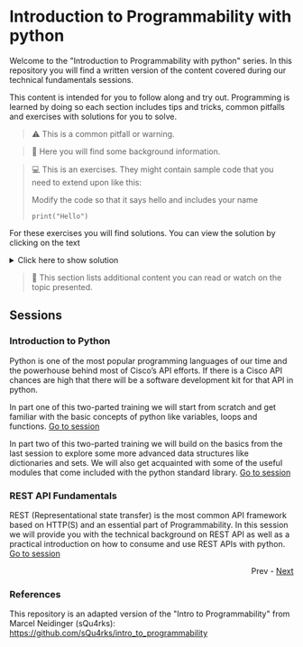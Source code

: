 # Introduction to Programmability with python

Welcome to the "Introduction to Programmability with python" series. In this repository you will find a written version of the content covered during our technical fundamentals sessions.

This content is intended for you to follow along and try out. Programming is learned by doing so each section includes tips and tricks, common pitfalls and exercises with solutions for you to solve. 

> :warning: This is a common pitfall or warning.

> :wrench: Here you will find some background information.

> :computer: This is an exercises. They might contain sample code that you need to extend upon like this:
> 
> Modify the code so that it says hello and includes your name
> ```python3
> print("Hello")
> ```

For these exercises you will find solutions. You can view the solution by clicking on the text

<details>
  <summary>Click here to show solution</summary>
  
  ```python3
  print("Hello Marcel")
  ```
</details>

> :rocket: This section lists additional content you can read or watch on the topic
> presented. 

## Sessions

### Introduction to Python
Python is one of the most popular programming languages of our time and the powerhouse behind most of Cisco’s API efforts. If there is a Cisco API chances are high that there will be a software development kit for that API in python. 

In part one of this two-parted training we will start from scratch and get familiar with the basic concepts of python like variables, loops and functions.
[Go to session](sessions/python_one/Readme.md)

In part two of this two-parted training we will build on the basics from the last session to explore some more advanced data structures like dictionaries and sets. We will also get acquainted with some of the useful modules that come included with the python standard library. [Go to session](sessions/python_two/Readme.md)

### REST API Fundamentals
REST (Representational state transfer) is the most common API framework based on HTTP(S) and an essential part of Programmability. In this session we will provide you with the technical background on REST API as well as a practical introduction on how to consume and use REST APIs with python. [Go to session](sessions/rest_fundamentals/Readme.md)

<div align="right">
   
   Prev - [Next](sessions/python_one/Readme.md)
</div>

### References

This repository is an adapted version of the "Intro to Programmability" from Marcel Neidinger (sQu4rks): https://github.com/sQu4rks/intro_to_programmability
